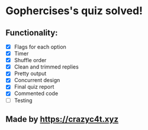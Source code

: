 # Gophercises's quiz solved!

## Functionality:

- [x] Flags for each option
- [x] Timer
- [x] Shuffle order
- [x] Clean and trimmed replies
- [x] Pretty output
- [x] Concurrent design
- [x] Final quiz report
- [x] Commented code
- [ ] Testing

## Made by https://crazyc4t.xyz
